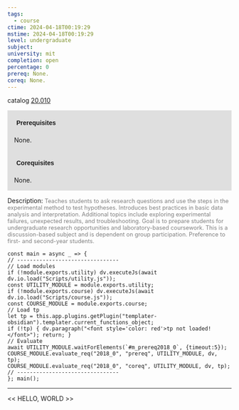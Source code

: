 ```yaml
---
tags:
  - course
ctime: 2024-04-18T00:19:29
mstime: 2024-04-18T00:19:29
level: undergraduate
subject: 
university: mit
completion: open
percentage: 0
prereq: None.
coreq: None.
---
```


catalog [20.010](http://student.mit.edu/catalog/m20a.html#20.010)

<span style="display: block; padding: 15px; background-color: rgb(100, 100, 100, 0.2);"><font id="m_prereq2018_0" style="display: block; font-family: Arial, sans-serif; font-weight: bold; padding: 5px">Prerequisites</font><br><span id="prereq2018_0">None.</span></span>
<span style="display: block; padding: 15px; background-color: rgb(100, 100, 100, 0.2);"><font id="m_coreq2018_0" style="display: block; font-family: Arial, sans-serif; font-weight: bold; padding: 5px">Corequisites</font><br><span id="coreq2018_0">None.</span></span>

<font style="">Description:</font>
<font style="color: grey; font-size: 0.8rem;">Teaches students to ask research questions and use the steps in the experimental method to test hypotheses. Introduces best practices in basic data analysis and interpretation. Additional topics include exploring experimental failures, unexpected results, and troubleshooting. Goal is to prepare students for undergraduate research opportunities and laboratory-based coursework. This is a discussion-based subject and is dependent on group participation. Preference to first- and second-year students.</font>

```dataviewjs
const main = async _ => {
// --------------------------------
// Load modules
if (!module.exports.utility) dv.executeJs(await dv.io.load("Scripts/utility.js"));
const UTILITY_MODULE = module.exports.utility;
if (!module.exports.course) dv.executeJs(await dv.io.load("Scripts/course.js"));
const COURSE_MODULE = module.exports.course;
// Load tp
let tp = this.app.plugins.getPlugin("templater-obsidian").templater.current_functions_object;
if (!tp) { dv.paragraph("<font style='color: red'>tp not loaded!</font>"); return; }
// Evaluate
await UTILITY_MODULE.waitForElements(`#m_prereq2018_0`, {timeout:5});
COURSE_MODULE.evaluate_req("2018_0", "prereq", UTILITY_MODULE, dv, tp);
COURSE_MODULE.evaluate_req("2018_0", "coreq", UTILITY_MODULE, dv, tp);
// --------------------------------
}; main();
```

---

<< HELLO, WORLD >>
